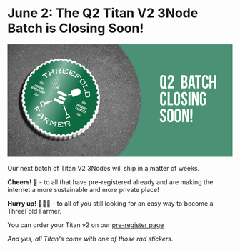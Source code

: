 # June 2: The Q2 Titan V2 3Node Batch is Closing Soon!

![](img/q2_closing_soon.jpg)

Our next batch of Titan V2 3Nodes will ship in a matter of weeks. 

**Cheers!** 🥂 - to all that have pre-registered already and are making the internet a more sustainable and more private place!

**Hurry up!** 🏃🏽‍♀️ - to all of you still looking for an easy way to become a ThreeFold Farmer.

You can order your Titan v2 on our [pre-register page](https://pre-register.threefold.tech/index.php?route=product/product&path=59&product_id=50)

*And yes, all Titan's come with one of those rad stickers.*
